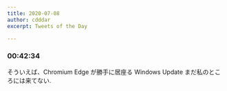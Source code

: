```yaml
---
title: 2020-07-08
author: cdddar
excerpt: Tweets of the Day

---
```


### 00:42:34

そういえば、Chromium Edge が勝手に居座る Windows Update まだ私のところには来てない.
